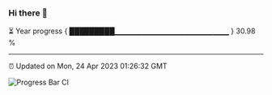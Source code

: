 ### Hi there 👋

⏳ Year progress { █████████▁▁▁▁▁▁▁▁▁▁▁▁▁▁▁▁▁▁▁▁▁ } 30.98 %

---

⏰ Updated on Mon, 24 Apr 2023 01:26:32 GMT

![Progress Bar CI](https://github.com/ZhaoGui/ZhaoGui/workflows/Progress%20Bar%20CI/badge.svg)
